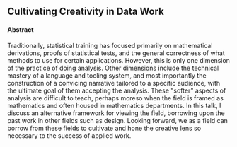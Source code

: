 ## Cultivating Creativity in Data Work

#### Abstract

Traditionally, statistical training has focused primarily on mathematical derivations, proofs of statistical tests, and the general correctness of what methods to use for certain applications. However, this is only one dimension of the practice of doing analysis. Other dimensions include the technical mastery of a language and tooling system, and most importantly the construction of a convicing narrative tailored to a specific audience, with the ultimate goal of them accepting the analysis. These "softer" aspects of analysis are difficult to teach, perhaps moreso when the field is framed as mathematics and often housed in mathematics departments. In this talk, I discuss an alternative framework for viewing the field, borrowing upon the past work in other fields such as design. Looking forward, we as a field can borrow from these fields to cultivate and hone the creative lens so necessary to the success of applied work. 
